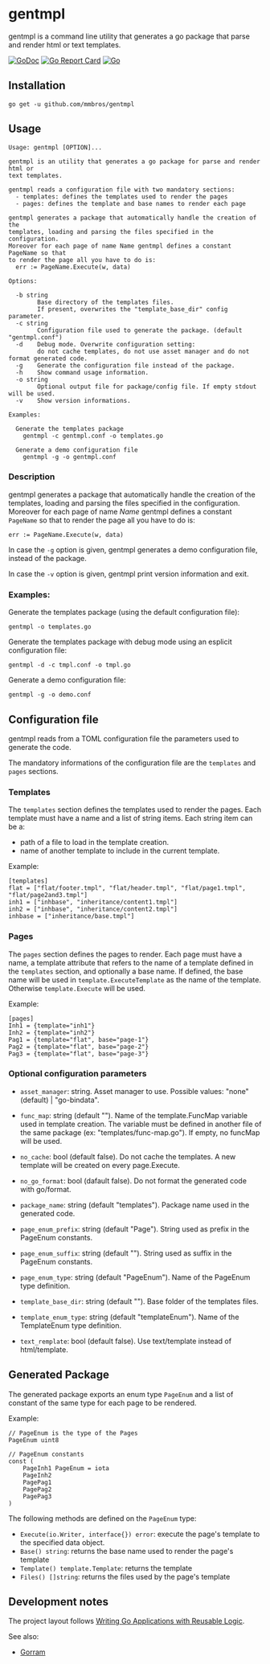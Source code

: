 # gentmpl

gentmpl is a command line utility that generates a go package that parse and
render html or text templates.

[![GoDoc](https://godoc.org/github.com/mmbros/gentmpl?status.svg)](https://godoc.org/github.com/mmbros/gentmpl)
[![Go Report Card](https://goreportcard.com/badge/github.com/mmbros/gentmpl)](https://goreportcard.com/report/github.com/mmbros/gentmpl)
[![Go](https://github.com/mmbros/gentmpl/actions/workflows/go.yml/badge.svg)](https://github.com/mmbros/gentmpl/actions/workflows/go.yml)

## Installation

```
go get -u github.com/mmbros/gentmpl
```

## Usage

```
Usage: gentmpl [OPTION]...

gentmpl is an utility that generates a go package for parse and render html or
text templates.

gentmpl reads a configuration file with two mandatory sections:
  - templates: defines the templates used to render the pages
  - pages: defines the template and base names to render each page

gentmpl generates a package that automatically handle the creation of the
templates, loading and parsing the files specified in the configuration.
Moreover for each page of name Name gentmpl defines a constant PageName so that
to render the page all you have to do is:
  err := PageName.Execute(w, data)

Options:

  -b string
        Base directory of the templates files.
        If present, overwrites the "template_base_dir" config parameter.
  -c string
        Configuration file used to generate the package. (default "gentmpl.conf")
  -d    Debug mode. Overwrite configuration setting:
        do not cache templates, do not use asset manager and do not format generated code.
  -g    Generate the configuration file instead of the package.
  -h    Show command usage information.
  -o string
        Optional output file for package/config file. If empty stdout will be used.
  -v    Show version informations.

Examples:

  Generate the templates package
    gentmpl -c gentmpl.conf -o templates.go

  Generate a demo configuration file
    gentmpl -g -o gentmpl.conf
```

### Description

gentmpl generates a package that automatically handle the creation of the
templates, loading and parsing the files specified in the configuration.
Moreover for each page of name _Name_ gentmpl defines a 
constant `PageName` so that to render the page all you have to do is:

    err := PageName.Execute(w, data)

In case the `-g` option is given, gentmpl generates a demo configuration file,
instead of the package.

In case the `-v` option is given, gentmpl print version information and exit.

### Examples:

Generate the templates package (using the default configuration file):
```
gentmpl -o templates.go
```

Generate the templates package with debug mode using an esplicit configuration
file:
```
gentmpl -d -c tmpl.conf -o tmpl.go
```

Generate a demo configuration file:
```
gentmpl -g -o demo.conf
```

## Configuration file

gentmpl reads from a TOML configuration file the parameters used to generate
the code.

The mandatory informations of the configuration file are the `templates` and
`pages` sections.

### Templates

The `templates` section defines the templates used to render the pages.
Each template must have a name and a list of string items.
Each string item can be a:
- path of a file to load in the template creation.
- name of another template to include in the current template.

Example:
```
[templates]
flat = ["flat/footer.tmpl", "flat/header.tmpl", "flat/page1.tmpl", "flat/page2and3.tmpl"]
inh1 = ["inhbase", "inheritance/content1.tmpl"]
inh2 = ["inhbase", "inheritance/content2.tmpl"]
inhbase = ["inheritance/base.tmpl"]
```

### Pages

The `pages` section defines the pages to render.  Each page must have a name, a
template attribute that refers to the name of a template defined in the
`templates` section, and optionally a base name.  If defined, the base name
will be used in `template.ExecuteTemplate` as the name of the template.
Otherwise `template.Execute` will be used.

Example:
```
[pages]
Inh1 = {template="inh1"}
Inh2 = {template="inh2"}
Pag1 = {template="flat", base="page-1"}
Pag2 = {template="flat", base="page-2"}
Pag3 = {template="flat", base="page-3"}
```

### Optional configuration parameters

- `asset_manager`: string. Asset manager to use. Possible values: "none"
  (default) |  "go-bindata".

- `func_map`: string (default ""). Name of the template.FuncMap variable used
  in template creation. The variable must be defined in another file of the
  same package (ex: "templates/func-map.go"). If empty, no funcMap will be
  used.

- `no_cache`: bool (default false). Do not cache the templates. A new template
  will be created on every page.Execute.

- `no_go_format`: bool (dafault false). Do not format the generated code with
  go/format.

- `package_name`: string (default "templates"). Package name used in the
  generated code.

- `page_enum_prefix`: string (default "Page"). String used as prefix in the
  PageEnum constants.

- `page_enum_suffix`: string (default ""). String used as suffix in the
  PageEnum constants.

- `page_enum_type`: string (default "PageEnum"). Name of the PageEnum type
  definition.

- `template_base_dir`: string (default ""). Base folder of the templates files.

- `template_enum_type`: string (default "templateEnum"). Name of the
  TemplateEnum type definition.

- `text_remplate`: bool (default false). Use text/template instead of
  html/template.

## Generated Package

The generated package exports an enum type `PageEnum` and a list of constant of
the same type for each page to be rendered.

Example:
```
// PageEnum is the type of the Pages
PageEnum uint8

// PageEnum constants
const (
	PageInh1 PageEnum = iota
	PageInh2
	PagePag1
	PagePag2
	PagePag3
)

```

The following methods are defined on the `PageEnum` type:

  - `Execute(io.Writer, interface{}) error`: execute the page's template to the
    specified data object.
  - `Base() string`: returns the base name used to render the page's template
  - `Template() template.Template`: returns the template
  - `Files() []string`: returns the files used by the page's template

## Development notes

The project layout follows [Writing Go Applications with Reusable Logic](https://npf.io/2016/10/reusable-commands/).

See also:

- [Gorram](https://github.com/natefinch/gorram)


